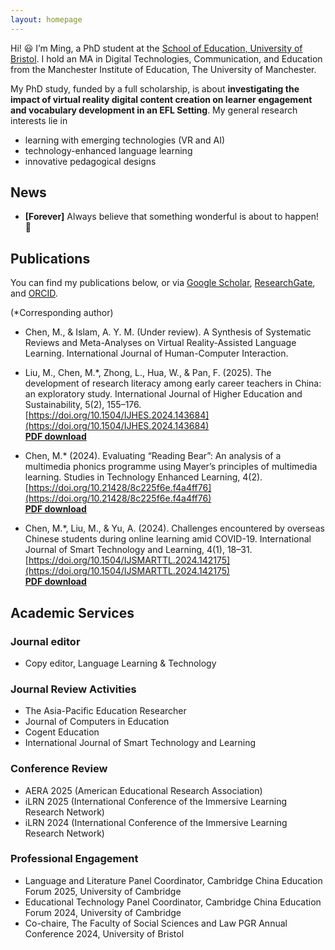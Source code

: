 ```yaml
---
layout: homepage
---
```

Hi! 😃 I’m Ming, a PhD student at the [School of Education, University of Bristol](https://research-information.bris.ac.uk/en/persons/ming-chen). I hold an MA in Digital Technologies, Communication, and Education from the Manchester Institute of Education, The University of Manchester.

My PhD study, funded by a full scholarship, is about **investigating the impact of virtual reality digital content creation on learner engagement and vocabulary development in an EFL Setting**. My general research interests lie in
- learning with emerging technologies (VR and AI)
- technology-enhanced language learning
- innovative pedagogical designs


## News

- **[Forever]** Always believe that something wonderful is about to happen! 🥰

## Publications

You can find my publications below, or via [Google Scholar](https://scholar.google.com/citations?user=bhmuN8YAAAAJ&hl=en), [ResearchGate](https://www.researchgate.net/profile/Ming-Chen-174), and [ORCID](https://orcid.org/0000-0003-4099-1606).

(*Corresponding author)

- Chen, M., & Islam, A. Y. M. (Under review). A Synthesis of Systematic Reviews and Meta-Analyses on Virtual Reality-Assisted Language Learning. International Journal of Human-Computer Interaction.

- Liu, M., Chen, M.*, Zhong, L., Hua, W., & Pan, F. (2025). The development of research literacy among early career teachers in China: an exploratory study. International Journal of Higher Education and Sustainability, 5(2), 155–176. [https://doi.org/10.1504/IJHES.2024.143684](https://doi.org/10.1504/IJHES.2024.143684)  
[**<ins>PDF download</ins>**](https://www.researchgate.net/publication/386127750_The_development_of_research_literacy_among_early_career_teachers_in_China_An_exploratory_study/link/6745f43a359dcb4d9d3ab10b/download?_tp=eyJjb250ZXh0Ijp7ImZpcnN0UGFnZSI6InByb2ZpbGUiLCJwYWdlIjoicHVibGljYXRpb24iLCJwcmV2aW91c1BhZ2UiOiJwcm9maWxlIn19)

- Chen, M.* (2024). Evaluating “Reading Bear”: An analysis of a multimedia phonics programme using Mayer’s principles of multimedia learning. Studies in Technology Enhanced Learning, 4(2). [https://doi.org/10.21428/8c225f6e.f4a4ff76](https://doi.org/10.21428/8c225f6e.f4a4ff76)  
[**<ins>PDF download</ins>**](https://doi.org/10.21428/8c225f6e.f4a4ff76)

- Chen, M.*, Liu, M., & Yu, A. (2024). Challenges encountered by overseas Chinese students during online learning amid COVID-19. International Journal of Smart Technology and Learning, 4(1), 18–31. [https://doi.org/10.1504/IJSMARTTL.2024.142175](https://doi.org/10.1504/IJSMARTTL.2024.142175)  
[**<ins>PDF download</ins>**](https://www.researchgate.net/publication/384865566_Challenges_encountered_by_overseas_Chinese_students_during_online_learning_amid_COVID-19/link/670d9175c100fa17c8ccd871/download?_tp=eyJjb250ZXh0Ijp7ImZpcnN0UGFnZSI6InByb2ZpbGUiLCJwYWdlIjoicHVibGljYXRpb24iLCJwcmV2aW91c1BhZ2UiOiJwcm9maWxlIn19)

## Academic Services

### Journal editor
- Copy editor, Language Learning & Technology

### Journal Review Activities  
- The Asia-Pacific Education Researcher 
- Journal of Computers in Education  
- Cogent Education  
- International Journal of Smart Technology and Learning  

### Conference Review  
- AERA 2025 (American Educational Research Association)  
- iLRN 2025 (International Conference of the Immersive Learning Research Network)  
- iLRN 2024 (International Conference of the Immersive Learning Research Network)  

### Professional Engagement  
- Language and Literature Panel Coordinator, Cambridge China Education Forum 2025, University of Cambridge  
- Educational Technology Panel Coordinator, Cambridge China Education Forum 2024, University of Cambridge
- Co-chaire, The Faculty of Social Sciences and Law PGR Annual Conference 2024, University of Bristol

